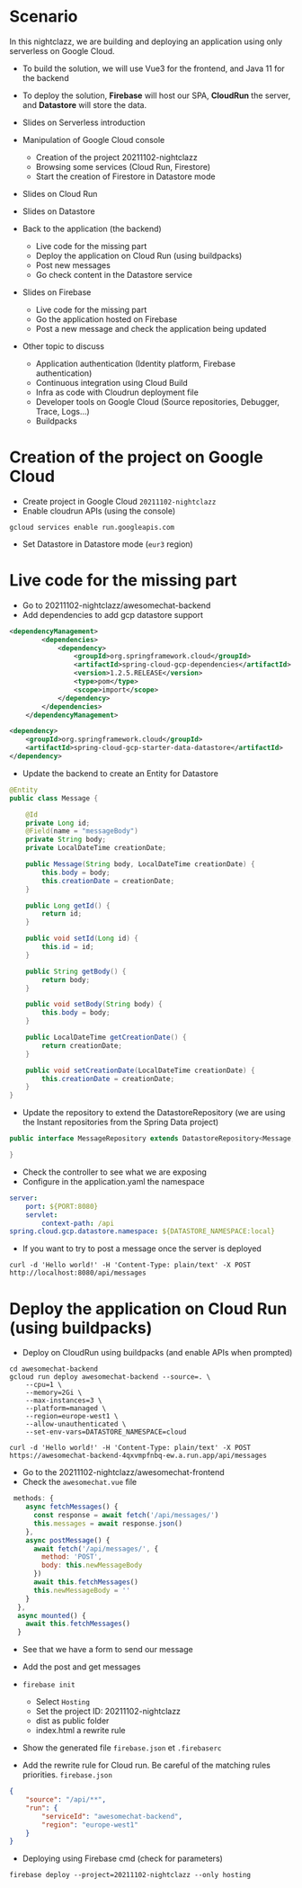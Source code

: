 # Scenario

In this nightclazz, we are building and deploying an application using only serverless on Google Cloud.
* To build the solution, we will use Vue3 for the frontend, and Java 11 for the backend
* To deploy the solution, **Firebase** will host our SPA, **CloudRun** the server, and **Datastore** will store the data.

* Slides on Serverless introduction
* Manipulation of Google Cloud console
    * Creation of the project 20211102-nightclazz
    * Browsing some services (Cloud Run, Firestore)
    * Start the creation of Firestore in Datastore mode
* Slides on Cloud Run
* Slides on Datastore
* Back to the application (the backend)
    * Live code for the missing part
    * Deploy the application on Cloud Run (using buildpacks)
    * Post new messages
    * Go check content in the Datastore service
* Slides on Firebase
    * Live code for the missing part
    * Go the application hosted on Firebase
    * Post a new message and check the application being updated
* Other topic to discuss
    * Application authentication (Identity platform, Firebase authentication)
    * Continuous integration using Cloud Build
    * Infra as code with Cloudrun deployment file
    * Developer tools on Google Cloud (Source repositories, Debugger, Trace, Logs...)
    * Buildpacks


# Creation of the project on Google Cloud

* Create project in Google Cloud `20211102-nightclazz`
* Enable cloudrun APIs (using the console)
```shell script
gcloud services enable run.googleapis.com
```
* Set Datastore in Datastore mode (`eur3` region)

# Live code for the missing part
* Go to 20211102-nightclazz/awesomechat-backend
* Add dependencies to add gcp datastore support
```xml
<dependencyManagement>
		<dependencies>
			<dependency>
				<groupId>org.springframework.cloud</groupId>
				<artifactId>spring-cloud-gcp-dependencies</artifactId>
				<version>1.2.5.RELEASE</version>
				<type>pom</type>
				<scope>import</scope>
			</dependency>
		</dependencies>
	</dependencyManagement>

<dependency>
    <groupId>org.springframework.cloud</groupId>
    <artifactId>spring-cloud-gcp-starter-data-datastore</artifactId>
</dependency>
```
* Update the backend to create an Entity for Datastore
```java
@Entity
public class Message {

    @Id
    private Long id;
    @Field(name = "messageBody")
    private String body;
    private LocalDateTime creationDate;

    public Message(String body, LocalDateTime creationDate) {
        this.body = body;
        this.creationDate = creationDate;
    }

    public Long getId() {
        return id;
    }

    public void setId(Long id) {
        this.id = id;
    }

    public String getBody() {
        return body;
    }

    public void setBody(String body) {
        this.body = body;
    }

    public LocalDateTime getCreationDate() {
        return creationDate;
    }

    public void setCreationDate(LocalDateTime creationDate) {
        this.creationDate = creationDate;
    }
}
```
* Update the repository to extend the DatastoreRepository (we are using the Instant repositories from the Spring Data project)
```java
public interface MessageRepository extends DatastoreRepository<Message, Long> {

}
```
* Check the controller to see what we are exposing
* Configure in the application.yaml the namespace
```yaml
server:
    port: ${PORT:8080}
    servlet:
        context-path: /api
spring.cloud.gcp.datastore.namespace: ${DATASTORE_NAMESPACE:local}
```

* If you want to try to post a message once the server is deployed
```
curl -d 'Hello world!' -H 'Content-Type: plain/text' -X POST http://localhost:8080/api/messages
```

# Deploy the application on Cloud Run (using buildpacks)

* Deploy on CloudRun using buildpacks (and enable APIs when prompted)
```
cd awesomechat-backend
gcloud run deploy awesomechat-backend --source=. \
    --cpu=1 \
    --memory=2Gi \
    --max-instances=3 \
    --platform=managed \
    --region=europe-west1 \
    --allow-unauthenticated \
    --set-env-vars=DATASTORE_NAMESPACE=cloud

curl -d 'Hello world!' -H 'Content-Type: plain/text' -X POST https://awesomechat-backend-4qxvmpfnbq-ew.a.run.app/api/messages
```

* Go to the 20211102-nightclazz/awesomechat-frontend
* Check the `awesomechat.vue` file
```js
 methods: {
    async fetchMessages() {
      const response = await fetch('/api/messages/')
      this.messages = await response.json()
    },
    async postMessage() {
      await fetch('/api/messages/', {
        method: 'POST',
        body: this.newMessageBody
      })
      await this.fetchMessages()
      this.newMessageBody = ''
    }
  },
  async mounted() {
    await this.fetchMessages()
  }
```
* See that we have a form to send our message
* Add the post and get messages

* `firebase init`
    * Select `Hosting`
    * Set the project ID: 20211102-nightclazz
    * dist as public folder
    * index.html a rewrite rule

* Show the generated file `firebase.json` et `.firebaserc`
* Add the rewrite rule for Cloud run. Be careful of the matching rules priorities. `firebase.json`
```json
{
    "source": "/api/**",
    "run": {
        "serviceId": "awesomechat-backend",
        "region": "europe-west1"
    }
}
```
* Deploying using Firebase cmd (check for parameters)
```shell script
firebase deploy --project=20211102-nightclazz --only hosting
```

